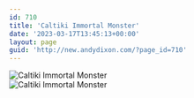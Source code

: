 ```yaml
---
id: 710
title: 'Caltiki Immortal Monster'
date: '2023-03-17T13:45:13+00:00'
layout: page
guid: 'http://new.andydixon.com/?page_id=710'
---
```


![Caltiki Immortal Monster](https://i0.wp.com/assets.g8x2.ldn.idrivee2-23.com/posters/Caltiki%20Immortal%20Monster%2001.jpg?w=1200&ssl=1 "Caltiki Immortal Monster")  
![Caltiki Immortal Monster](https://i0.wp.com/assets.g8x2.ldn.idrivee2-23.com/posters/Caltiki%20Immortal%20Monster%2002.jpg?w=1200&ssl=1 "Caltiki Immortal Monster")